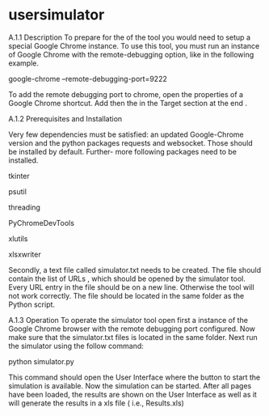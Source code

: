 # usersimulator



A.1.1    Description
To prepare for the of the tool you would need to setup a special Google Chrome instance.
To use this tool, you must run an instance of Google Chrome with the remote-debugging
option, like in the following example.


google-chrome –remote-debugging-port=9222


To add the remote debugging port to chrome, open the properties of a Google Chrome
shortcut.  Add then the in the Target section at the end .


A.1.2    Prerequisites and Installation

Very  few  dependencies  must  be  satisfied:  an  updated  Google-Chrome  version  and  the
python packages requests and websocket.  Those should be installed by default.  Further-
more following packages need to be installed.

tkinter

psutil

threading

PyChromeDevTools

xlutils

xlsxwriter

Secondly, a text file called simulator.txt needs to be created.  The file should contain the
list of URLs , which should be opened by the simulator tool.  Every URL
entry in the file should be on a new line.  Otherwise the tool will not work correctly.  The
file should be located in the same folder as the Python script.



A.1.3    Operation
To operate the simulator tool open first a instance of the Google Chrome browser with the
remote debugging port configured.  Now make sure that the simulator.txt files is located
in the same folder.  Next run the simulator using the follow command:

python simulator.py

This command should open the User Interface where the button to start the simulation
is available.  Now the simulation can be started.  After all pages have been loaded, the
results are shown on the User Interface as well as it will generate the results in a xls file
(
i.e.,
Results.xls)
